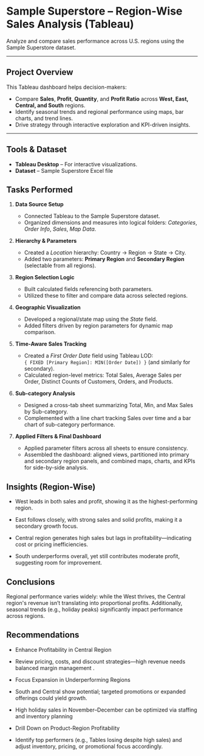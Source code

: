 # Sample Superstore – Region-Wise Sales Analysis (Tableau)

Analyze and compare sales performance across U.S. regions using the Sample Superstore dataset.

---

##  Project Overview
This Tableau dashboard helps decision-makers:
- Compare **Sales**, **Profit**, **Quantity**, and **Profit Ratio** across **West, East, Central, and South** regions.
- Identify seasonal trends and regional performance using maps, bar charts, and trend lines.
- Drive strategy through interactive exploration and KPI-driven insights.

---

##  Tools & Dataset
- **Tableau Desktop** – For interactive visualizations.
- **Dataset** – Sample Superstore Excel file

 ##  Tasks Performed

1. **Data Source Setup**  
   - Connected Tableau to the Sample Superstore dataset.  
   - Organized dimensions and measures into logical folders: *Categories*, *Order Info*, *Sales*, *Map Data*.

2. **Hierarchy & Parameters**  
   - Created a *Location* hierarchy: Country → Region → State → City.  
   - Added two parameters: **Primary Region** and **Secondary Region** (selectable from all regions).

3. **Region Selection Logic**  
   - Built calculated fields referencing both parameters.  
   - Utilized these to filter and compare data across selected regions.

4. **Geographic Visualization**  
   - Developed a regional/state map using the *State* field.  
   - Added filters driven by region parameters for dynamic map comparison.

5. **Time-Aware Sales Tracking**  
   - Created a *First Order Date* field using Tableau LOD:  
     `{ FIXED [Primary Region]: MIN([Order Date]) }` (and similarly for secondary).  
   - Calculated region-level metrics: Total Sales, Average Sales per Order, Distinct Counts of Customers, Orders, and Products.

6. **Sub-category Analysis**  
   - Designed a cross-tab sheet summarizing Total, Min, and Max Sales by Sub-category.  
   - Complemented with a line chart tracking Sales over time and a bar chart of sub-category performance.

7. **Applied Filters & Final Dashboard**  
   - Applied parameter filters across all sheets to ensure consistency.  
   - Assembled the dashboard: aligned views, partitioned into primary and secondary region panels, and combined maps, charts, and KPIs for side-by-side analysis.
  
## Insights (Region-Wise)
- West leads in both sales and profit, showing it as the highest-performing region.

- East follows closely, with strong sales and solid profits, making it a secondary growth focus. 

- Central region generates high sales but lags in profitability—indicating cost or pricing inefficiencies. 

- South underperforms overall, yet still contributes moderate profit, suggesting room for improvement. 


## Conclusions 
Regional performance varies widely: while the West thrives, the Central region's revenue isn’t translating into proportional profits. Additionally, seasonal trends (e.g., holiday peaks) significantly impact performance across regions.


## Recommendations

- Enhance Profitability in Central Region

- Review pricing, costs, and discount strategies—high revenue needs balanced margin management .

- Focus Expansion in Underperforming Regions

- South and Central show potential; targeted promotions or expanded offerings could yield growth. 

- High holiday sales in November–December can be optimized via staffing and inventory planning 

- Drill Down on Product-Region Profitability

- Identify top performers (e.g., Tables losing despite high sales) and adjust inventory, pricing, or promotional focus accordingly.

  
